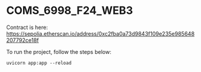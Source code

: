 # COMS_6998_F24_WEB3

Contract is here: https://sepolia.etherscan.io/address/0xc2fba0a73d9843f109e235e985648207792ce18f

To run the project, follow the steps below:

```
uvicorn app:app --reload
```